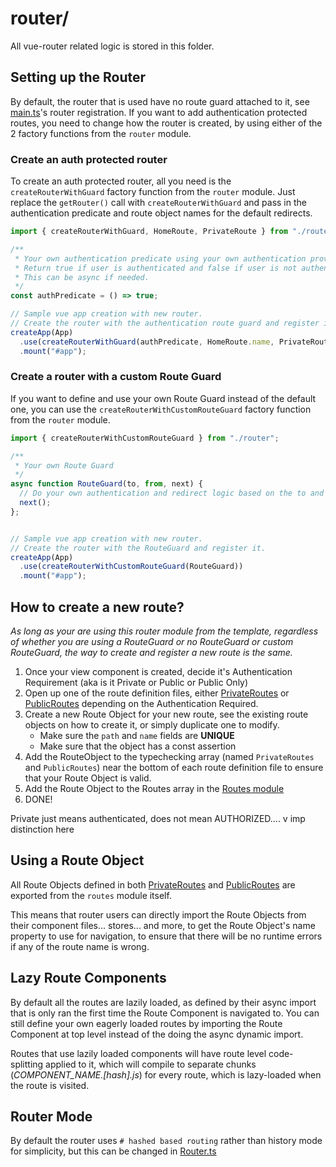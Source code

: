 # router/
All vue-router related logic is stored in this folder.


## Setting up the Router
By default, the router that is used have no route guard attached to it, see [main.ts](../main.ts)'s router registration. If you want to add authentication protected routes, you need to change how the router is created, by using either of the 2 factory functions from the `router` module.

### Create an auth protected router
To create an auth protected router, all you need is the `createRouterWithGuard` factory function from the `router` module. Just replace the `getRouter()` call with `createRouterWithGuard` and pass in the authentication predicate and route object names for the default redirects.

```typescript
import { createRouterWithGuard, HomeRoute, PrivateRoute } from "./router";

/**
 * Your own authentication predicate using your own authentication provider, e.g. Auth0, Firebase Auth, Okta...
 * Return true if user is authenticated and false if user is not authenticated.
 * This can be async if needed.
 */
const authPredicate = () => true;

// Sample vue app creation with new router.
// Create the router with the authentication route guard and register it.
createApp(App)
  .use(createRouterWithGuard(authPredicate, HomeRoute.name, PrivateRoute.name))
  .mount("#app");
```

### Create a router with a custom Route Guard
If you want to define and use your own Route Guard instead of the default one, you can use the `createRouterWithCustomRouteGuard` factory function from the `router` module.

```typescript
import { createRouterWithCustomRouteGuard } from "./router";

/**
 * Your own Route Guard
 */
async function RouteGuard(to, from, next) {
  // Do your own authentication and redirect logic based on the to and from args.
  next();
};


// Sample vue app creation with new router.
// Create the router with the RouteGuard and register it.
createApp(App)
  .use(createRouterWithCustomRouteGuard(RouteGuard))
  .mount("#app");
```


## How to create a new route?
*As long as your are using this router module from the template, regardless of whether you are using a RouteGuard or no RouteGuard or custom RouteGuard, the way to create and register a new route is the same.*

1. Once your view component is created, decide it's Authentication Requirement (aka is it Private or Public or Public Only)
1. Open up one of the route definition files, either [PrivateRoutes](./PrivateRoutes.ts) or [PublicRoutes](./PublicRoutes.ts) depending on the Authentication Required.
1. Create a new Route Object for your new route, see the existing route objects on how to create it, or simply duplicate one to modify.
   - Make sure the `path` and `name` fields are **UNIQUE**
   - Make sure that the object has a const assertion
1. Add the RouteObject to the typechecking array (named `PrivateRoutes` and `PublicRoutes`) near the bottom of each route definition file to ensure that your Route Object is valid.
1. Add the Route Object to the Routes array in the [Routes module](./Routes.ts)
1. DONE!



Private just means authenticated, does not mean AUTHORIZED.... v imp distinction here
## Using a Route Object
All Route Objects defined in both [PrivateRoutes](./PrivateRoutes.ts) and [PublicRoutes](./PublicRoutes.ts) are exported from the `routes` module itself.

This means that router users can directly import the Route Objects from their component files... stores... and more, to get the Route Object's name property to use for navigation, to ensure that there will be no runtime errors if any of the route name is wrong.


## Lazy Route Components
By default all the routes are lazily loaded, as defined by their async import that is only ran the first time the Route Component is navigated to. You can still define your own eagerly loaded routes by importing the Route Component at top level instead of the doing the async dynamic import.

Routes that use lazily loaded components will have route level code-splitting applied to it, which will compile to separate chunks (*COMPONENT_NAME.[hash].js*) for every route, which is lazy-loaded when the route is visited.


## Router Mode
By default the router uses `# hashed based routing` rather than history mode for simplicity, but this can be changed in [Router.ts](./Router.ts)
